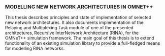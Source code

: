 ### MODELLING NEW NETWORK ARCHITECTURES IN OMNET++


This thesis describes principles and state of implementation of selected new network architectures. It also documents implementation of the Relaying and Multiplexing Task module of one of the presented architectures, Recursive InterNetwork Architecture (RINA), for the OMNeT++ simulation framework. The main goal of this thesis is to extend functionality of an existing simulation library to provide a full-fledged means for modelling RINA networks.
